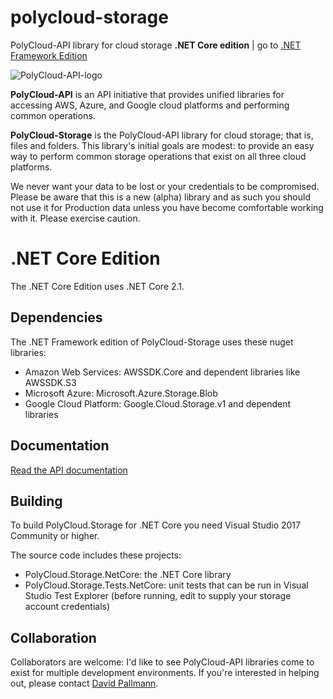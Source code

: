 # polycloud-storage
PolyCloud-API library for cloud storage **.NET Core edition** | go to [.NET Framework Edition](https://github.com/davidpallmann/polycloud-storage)

![PolyCloud-API-logo](https://s3.amazonaws.com/david-pallmann-public/PolyCloud-small.png)

__PolyCloud-API__ is an API initiative that provides unified libraries for accessing AWS, Azure, and Google cloud platforms and performing common operations.

__PolyCloud-Storage__ is the PolyCloud-API library for cloud storage; that is, files and folders. This library's initial goals are modest: to provide an easy way to perform common storage operations that exist on all three cloud platforms.

We never want your data to be lost or your credentials to be compromised. Please be aware that this is a new (alpha) library and as such you should not use it for Production data unless you have become comfortable working with it. Please exercise caution.

# .NET Core Edition

The .NET Core Edition uses .NET Core 2.1.

## Dependencies

The .NET Framework edition of PolyCloud-Storage uses these nuget libraries:

* Amazon Web Services: AWSSDK.Core and dependent libraries like AWSSDK.S3
* Microsoft Azure: Microsoft.Azure.Storage.Blob
* Google Cloud Platform: Google.Cloud.Storage.v1 and dependent libraries

## Documentation

[Read the API documentation](https://github.com/davidpallmann/polycloud-storage/wiki/API-Documentation---.NET-Framework)

## Building

To build PolyCloud.Storage for .NET Core you need Visual Studio 2017 Community or higher.

The source code includes these projects:
* PolyCloud.Storage.NetCore: the .NET Core library
* PolyCloud.Storage.Tests.NetCore: unit tests that can be run in Visual Studio Test Explorer (before running, edit to supply your storage account credentials)

## Collaboration

Collaborators are welcome: I'd like to see PolyCloud-API libraries come to exist for multiple development environments. If you're interested in helping out, please contact [David Pallmann](http://davidpallmann.com).
